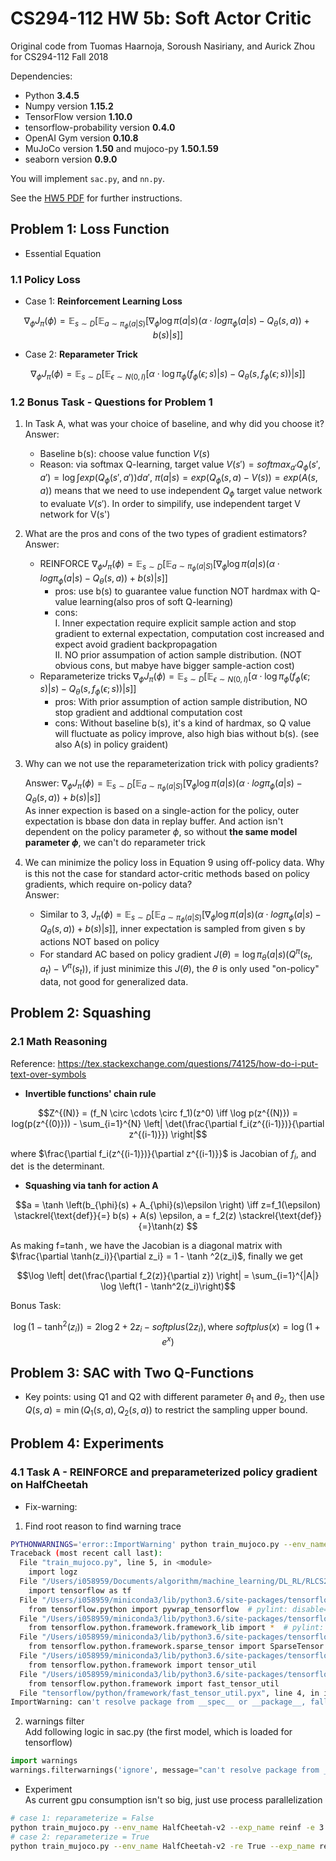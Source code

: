 # CS294-112 HW 5b: Soft Actor Critic
Original code from Tuomas Haarnoja, Soroush Nasiriany, and Aurick Zhou for CS294-112 Fall 2018

Dependencies:
 * Python **3.4.5**
 * Numpy version **1.15.2**
 * TensorFlow version **1.10.0**
 * tensorflow-probability version **0.4.0**
 * OpenAI Gym version **0.10.8**
 * MuJoCo version **1.50** and mujoco-py **1.50.1.59**
 * seaborn version **0.9.0**

You will implement `sac.py`, and `nn.py`.

See the [HW5 PDF](http://rail.eecs.berkeley.edu/deeprlcourse/static/homeworks/hw5b.pdf) for further instructions.

## Problem 1: Loss Function
* Essential Equation

### 1.1 Policy Loss

* Case 1: **Reinforcement Learning Loss**

$$\nabla_{\phi} J_{\pi}(\phi) = \mathop{\mathbb{E}}_{s \sim D} \left[ \mathop{\mathbb{E}}_{a \sim \pi_{\phi}(a|S)} [\nabla_{\phi} \log \pi(a|s) (\alpha \cdot log \pi_{\phi} (a|s) - Q_{\theta}(s, a)) + b(s) | s]  \right]$$

* Case 2: **Reparameter Trick**

$$\nabla_{\phi} J_{\pi}(\phi) = \mathop{\mathbb{E}}_{s \sim D} \left[ \mathop{\mathbb{E}}_{\epsilon \sim N(0, I)} [\alpha \cdot \log \pi_{\phi}(f_{\phi}(\epsilon;s)|s) - Q_{\theta}(s, f_{\phi}(\epsilon; s)) | s] \right]$$

### 1.2 Bonus Task - Questions for Problem 1

1. In Task A, what was your choice of baseline, and why did you choose it?   
   Answer:
    - Baseline b(s): choose value function $V(s)$
    - Reason: via softmax Q-learning, target value $V(s')=softmax_{a'}Q_{\phi}(s',a')=\log \int exp(Q_{\phi}(s',a'))da'$, $\pi(a|s)=exp(Q_{\phi}(s,a)-V(s))=exp(A(s,a))$ means that we need to use independent $Q_{\phi}$ target value network to evaluate $V(s')$. In order to simpilify, use independent target V network for V(s')

2. What are the pros and cons of the two types of gradient estimators?   
   Answer:
    - REINFORCE $\nabla_{\phi} J_{\pi}(\phi) = \mathop{\mathbb{E}}_{s \sim D} \left[ \mathop{\mathbb{E}}_{a \sim \pi_{\phi}(a|S)} [\nabla_{\phi} \log \pi(a|s) (\alpha \cdot log \pi_{\phi} (a|s) - Q_{\theta}(s, a)) + b(s) | s]  \right]$
      * pros: use b(s) to guarantee value function NOT hardmax with Q-value learning(also pros of soft Q-learning)
      * cons:  
        I. Inner expectation require explicit sample action and stop gradient to external expectation, computation cost increased and expect avoid gradient backpropagation  
        II. NO prior assumpation of action sample distribution. (NOT obvious cons, but mabye have bigger sample-action cost)
    - Reparameterize tricks $\nabla_{\phi} J_{\pi}(\phi) = \mathop{\mathbb{E}}_{s \sim D} \left[ \mathop{{}\mathbb{E}}_{\epsilon \sim N(0, I)} [\alpha \cdot \log \pi_{\phi}(f_{\phi}(\epsilon;s)|s) - Q_{\theta}(s, f_{\phi}(\epsilon; s)) | s] \right]$
      * pros: With prior assumption of action sample distribution, NO stop gradient and addtional computation cost
      * cons: Without baseline b(s), it's a kind of hardmax, so Q value will fluctuate as policy improve, also high bias without b(s). (see also A(s) in policy graident)

3. Why can we not use the reparameterization trick with policy gradients?   

    Answer:
    $\nabla_{\phi} J_{\pi}(\phi) = \mathop{\mathbb{E}}_{s \sim D} \left[ \mathop{\mathbb{E}}_{a \sim \pi_{\phi}(a|S)} [\nabla_{\phi} \log \pi(a|s) (\alpha \cdot log \pi_{\phi} (a|s) - Q_{\theta}(s, a)) + b(s) | s]  \right]$   
    As inner expection is based on a single-action for the policy, outer expectation is bbase don data in replay buffer. And action isn't dependent on the policy parameter $\phi$, so without **the same model parameter $\phi$**, we can't do reparameter trick

4. We can minimize the policy loss in Equation 9 using oﬀ-policy data. Why is this not the case for standard actor-critic methods based on policy gradients, which require on-policy data?   
   Answer:  
    - Similar to 3, $J_{\pi}(\phi) = \mathop{\mathbb{E}}_{s \sim D} \left[ \mathop{\mathbb{E}}_{a \sim \pi_{\phi}(a|S)} [\nabla_{\phi} \log \pi(a|s) (\alpha \cdot log \pi_{\phi} (a|s) - Q_{\theta}(s, a)) + b(s) | s]  \right]$, inner expectation is sampled from given s by actions NOT based on policy
    - For standard AC based on policy gradient $J(\theta)=\log \pi_{\theta}(a|s)(Q^{\pi}(s_t, a_t) - V^{\pi}(s_t))$, if just minimize this $J(\theta)$, the $\theta$ is only used "on-policy" data, not good for generalized data.

## Problem 2: Squashing

### 2.1 Math Reasoning  
Reference: https://tex.stackexchange.com/questions/74125/how-do-i-put-text-over-symbols

* **Invertible functions' chain rule**

$$Z^{(N)} = (f_N \circ \cdots \circ f_1)(z^0) \iff \log p(z^{(N)}) = log(p(z^{(0)})) - \sum_{i=1}^{N} \left| \det(\frac{\partial f_i(z^{(i-1)})}{\partial z^{(i-1)}}) \right|$$

where $\frac{\partial f_i(z^{(i-1)})}{\partial z^{(i-1)}}$ is Jacobian of $f_i$, and $\det$ is the determinant.

* **Squashing via tanh for action A**

<!--
$$ a = \tanh \left(b_{\phi}(s) + A_{\phi}(s)\epsilon \right) \iff z=f_1(\epsilon) \triangleq b(s) + A(s) \epsilon, a = f_2(z) \triangleq \tanh(z) $$

or 

$$ a = \tanh \left(b_{\phi}(s) + A_{\phi}(s)\epsilon \right) \iff z=f_1(\epsilon) \equiv b(s) + A(s) \epsilon, a = f_2(z) \equiv \tanh(z) $$

or 
-->

$$a = \tanh \left(b_{\phi}(s) + A_{\phi}(s)\epsilon \right) \iff z=f_1(\epsilon) \stackrel{\text{def}}{=} b(s) + A(s) \epsilon, a = f_2(z) \stackrel{\text{def}}{=}\tanh(z) $$

As making f=$\tanh$, we have the Jacobian is a diagonal matrix with $\frac{\partial \tanh(z_i)}{\partial z_i} = 1 - \tanh ^2(z_i)$, finally we get

$$\log \left|  det(\frac{\partial f_2(z)}{\partial z}) \right| = \sum_{i=1}^{|A|} \log \left(1 - \tanh^2(z_i)\right)$$

Bonus Task:

$$\log \left(1 - \tanh^2(z_i)\right) = 2 \log 2 + 2 z_i - softplus(2z_i), \text{where } softplus(x) = \log(1+e^x)$$

## Problem 3: SAC with Two Q-Functions

* Key points: using Q1 and Q2 with different parameter $\theta_1$ and $\theta_2$, then use $Q(s,a)=\min(Q_1(s,a), Q_2(s,a))$ to restrict the sampling upper bound.

## Problem 4: Experiments

### 4.1 Task A - REINFORCE and preparameterized policy gradient on HalfCheetah
* Fix-warning:   
1. Find root reason to find warning trace   
```bash
PYTHONWARNINGS='error::ImportWarning' python train_mujoco.py --env_name HalfCheetah-v2 --exp_name reinf -e 3
Traceback (most recent call last):
  File "train_mujoco.py", line 5, in <module>
    import logz
  File "/Users/i058959/Documents/algorithm/machine_learning/DL_RL/RLCS294_by_ucberkeley/homework/RLBerkelyFa2018/hw5/sac/logz.py", line 20, in <module>
    import tensorflow as tf
  File "/Users/i058959/miniconda3/lib/python3.6/site-packages/tensorflow/__init__.py", line 22, in <module>
    from tensorflow.python import pywrap_tensorflow  # pylint: disable=unused-import
  File "/Users/i058959/miniconda3/lib/python3.6/site-packages/tensorflow/python/__init__.py", line 63, in <module>
    from tensorflow.python.framework.framework_lib import *  # pylint: disable=redefined-builtin
  File "/Users/i058959/miniconda3/lib/python3.6/site-packages/tensorflow/python/framework/framework_lib.py", line 30, in <module>
    from tensorflow.python.framework.sparse_tensor import SparseTensor
  File "/Users/i058959/miniconda3/lib/python3.6/site-packages/tensorflow/python/framework/sparse_tensor.py", line 26, in <module>
    from tensorflow.python.framework import tensor_util
  File "/Users/i058959/miniconda3/lib/python3.6/site-packages/tensorflow/python/framework/tensor_util.py", line 32, in <module>
    from tensorflow.python.framework import fast_tensor_util
  File "tensorflow/python/framework/fast_tensor_util.pyx", line 4, in init tensorflow.python.framework.fast_tensor_util
ImportWarning: can't resolve package from __spec__ or __package__, falling back on __name__ and __path__
```
2. warnings filter   
Add following logic in sac.py (the first model, which is loaded for tensorflow)
```python
import warnings
warnings.filterwarnings('ignore', message="can't resolve package from __spec__ or __package__, falling back on __name__ and __path__", category=ImportWarning, lineno=219)
```

* Experiment  
As current gpu consumption isn't so big, just use process parallelization
```bash
# case 1: reparameterize = False
python train_mujoco.py --env_name HalfCheetah-v2 --exp_name reinf -e 3 -p True
# case 2: reparameterize = True
python train_mujoco.py --env_name HalfCheetah-v2 -re True --exp_name reparam -e 3 -p True
```

